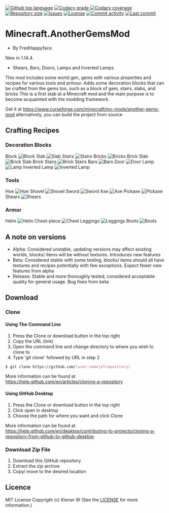 <p float="left">
<a href="../../"><img src="https://img.shields.io/github/languages/top/fredhappyface/Minecraft.AnotherGemsMod.svg?style=flat-square" alt="Github top language"></a>
<a href="https://www.codacy.com/manual/FredHappyface/Minecraft.AnotherGemsMod"><img src="https://img.shields.io/codacy/grade/52bea16601b8444cb70bd3ed2e3c231a.svg?style=flat-square" alt="Codacy grade"></a>
<a href="https://www.codacy.com/manual/FredHappyface/Minecraft.AnotherGemsMod"><img src="https://img.shields.io/codacy/coverage/52bea16601b8444cb70bd3ed2e3c231a.svg?style=flat-square" alt="Codacy coverage"></a>
<a href="../../"><img src="https://img.shields.io/github/repo-size/fredhappyface/Minecraft.AnotherGemsMod.svg?style=flat-square" alt="Repository size"></a>
<a href="../../issues"><img src="https://img.shields.io/github/issues/fredhappyface/Minecraft.AnotherGemsMod.svg?style=flat-square" alt="Issues"></a>
<a href="/LICENSE.md"><img src="https://img.shields.io/github/license/fredhappyface/Minecraft.AnotherGemsMod.svg?style=flat-square" alt="License"></a>
<a href="../../commits/master"><img src="https://img.shields.io/github/commit-activity/m/fredhappyface/Minecraft.AnotherGemsMod.svg?style=flat-square" alt="Commit activity"></a>
<a href="../../commits/master"><img src="https://img.shields.io/github/last-commit/fredhappyface/Minecraft.AnotherGemsMod.svg?style=flat-square" alt="Last commit"></a>
</p>


# Minecraft.AnotherGemsMod
- By FredHappyface

New in 1.14.4.
- Shears, Bars, Doors, Lamps and Inverted Lamps 

This mod includes some world gen, gems with various properties and recipes for various tools and armour. Adds some decoration blocks that can be crafted from the gems too, such as a block of gem, stairs, slabs, and bricks This is a first stab at a Minecraft mod and the main purpose is to become acquainted with the modding framework. 

Get it at https://www.curseforge.com/minecraft/mc-mods/another-gems-mod
alternatively, you can build the project from source
## Crafting Recipes 

### Decoration Blocks

Block 
![Block ](https://raw.githubusercontent.com/FredHappyface/Minecraft.AnotherGemsMod/master/readme-assets/screenshots/crafting/block.PNG "Block ")
Slab 
![Slab](https://raw.githubusercontent.com/FredHappyface/Minecraft.AnotherGemsMod/master/readme-assets/screenshots/crafting/slab.PNG "Slab")
Stairs
![Stairs](https://raw.githubusercontent.com/FredHappyface/Minecraft.AnotherGemsMod/master/readme-assets/screenshots/crafting/stairs.PNG "Stairs")
Bricks
![Bricks](https://raw.githubusercontent.com/FredHappyface/Minecraft.AnotherGemsMod/master/readme-assets/screenshots/crafting/bricks.PNG "Bricks")
Brick Slab
![Brick Slab](https://raw.githubusercontent.com/FredHappyface/Minecraft.AnotherGemsMod/master/readme-assets/screenshots/crafting/brick_slab.PNG "Brick Slab")
Brick Stairs
![Brick Stairs](https://raw.githubusercontent.com/FredHappyface/Minecraft.AnotherGemsMod/master/readme-assets/screenshots/crafting/brick_stairs.PNG "Brick Stairs")
Bars
![Bars](https://raw.githubusercontent.com/FredHappyface/Minecraft.AnotherGemsMod/master/readme-assets/screenshots/crafting/bars.PNG "Bars")
Door
![Door](https://raw.githubusercontent.com/FredHappyface/Minecraft.AnotherGemsMod/master/readme-assets/screenshots/crafting/door.PNG "Door")
Lamp 
![Lamp ](https://raw.githubusercontent.com/FredHappyface/Minecraft.AnotherGemsMod/master/readme-assets/screenshots/crafting/lamp.PNG "Lamp ")
Inverted Lamp
![Inverted Lamp](https://raw.githubusercontent.com/FredHappyface/Minecraft.AnotherGemsMod/master/readme-assets/screenshots/crafting/lamp_inverted.PNG "Inverted Lamp")

### Tools 

Hoe 
![Hoe](https://raw.githubusercontent.com/FredHappyface/Minecraft.AnotherGemsMod/master/readme-assets/screenshots/crafting/hoe.PNG "Hoe")
Shovel 
![Shovel](https://raw.githubusercontent.com/FredHappyface/Minecraft.AnotherGemsMod/master/readme-assets/screenshots/crafting/shovel.PNG "Shovel")
Sword
![Sword](https://raw.githubusercontent.com/FredHappyface/Minecraft.AnotherGemsMod/master/readme-assets/screenshots/crafting/sword.PNG "Sword")
Axe 
![Axe ](https://raw.githubusercontent.com/FredHappyface/Minecraft.AnotherGemsMod/master/readme-assets/screenshots/crafting/axe.PNG "Axe ")
Pickaxe 
![Pickaxe ](https://raw.githubusercontent.com/FredHappyface/Minecraft.AnotherGemsMod/master/readme-assets/screenshots/crafting/pickaxe.PNG "Pickaxe ")
Shears 
![Shears ](https://raw.githubusercontent.com/FredHappyface/Minecraft.AnotherGemsMod/master/readme-assets/screenshots/crafting/shears.PNG "Shears ")

### Armor 

Helm
![Helm](https://raw.githubusercontent.com/FredHappyface/Minecraft.AnotherGemsMod/master/readme-assets/screenshots/crafting/helm.PNG "Helm")
Chest-piece
![Chest](https://raw.githubusercontent.com/FredHappyface/Minecraft.AnotherGemsMod/master/readme-assets/screenshots/crafting/chest.PNG "Chest")
Leggings 
![Leggings ](https://raw.githubusercontent.com/FredHappyface/Minecraft.AnotherGemsMod/master/readme-assets/screenshots/crafting/leggings.PNG "Leggings ")
Boots 
![Boots ](https://raw.githubusercontent.com/FredHappyface/Minecraft.AnotherGemsMod/master/readme-assets/screenshots/crafting/boots.PNG "Boots ")


## A note on versions 
- Alpha: Considered unstable, updating versions may affect existing worlds, blocks/ items will be without textures. Introduces new features
- Beta: Considered stable with some testing, blocks/ items should all have textures and recipes potentially with few exceptions. Expect fewer new features from alpha
- Release: Stable and more thoroughly tested, considered acceptable quality for general usage. Bug fixes from beta 

## Download
### Clone
#### Using The Command Line 
1. Press the Clone or download button in the top right
2. Copy the URL (link)
3. Open the command line and change directory to where you wish to clone to
4. Type 'git clone' followed by URL in step 2
```bash
$ git clone https://github.com/[user-name]/[repository]
```

More information can be found at https://help.github.com/en/articles/cloning-a-repository 

#### Using GitHub Desktop
1. Press the Clone or download button in the top right
2. Click open in desktop
3. Choose the path for where you want and click Clone

More information can be found at https://help.github.com/en/desktop/contributing-to-projects/cloning-a-repository-from-github-to-github-desktop 

### Download Zip File

1. Download this GitHub repository
2. Extract the zip archive
3. Copy/ move to the desired location


## Licence 
MIT License
Copyright (c) Kieran W
(See the [LICENSE](/LICENSE.md) for more information.)

